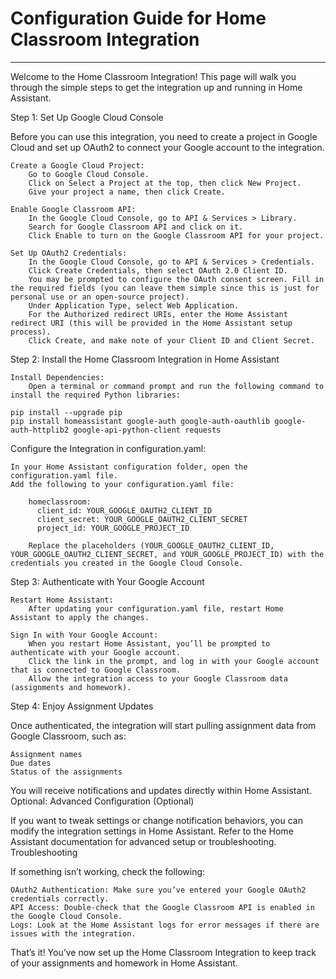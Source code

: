 # Configuration Guide for Home Classroom Integration
---

Welcome to the Home Classroom Integration! This page will walk you through the simple steps to get the integration up and running in Home Assistant.

Step 1: Set Up Google Cloud Console

Before you can use this integration, you need to create a project in Google Cloud and set up OAuth2 to connect your Google account to the integration.

    Create a Google Cloud Project:
        Go to Google Cloud Console.
        Click on Select a Project at the top, then click New Project.
        Give your project a name, then click Create.

    Enable Google Classroom API:
        In the Google Cloud Console, go to API & Services > Library.
        Search for Google Classroom API and click on it.
        Click Enable to turn on the Google Classroom API for your project.

    Set Up OAuth2 Credentials:
        In the Google Cloud Console, go to API & Services > Credentials.
        Click Create Credentials, then select OAuth 2.0 Client ID.
        You may be prompted to configure the OAuth consent screen. Fill in the required fields (you can leave them simple since this is just for personal use or an open-source project).
        Under Application Type, select Web Application.
        For the Authorized redirect URIs, enter the Home Assistant redirect URI (this will be provided in the Home Assistant setup process).
        Click Create, and make note of your Client ID and Client Secret.

Step 2: Install the Home Classroom Integration in Home Assistant

    Install Dependencies:
        Open a terminal or command prompt and run the following command to install the required Python libraries:

    pip install --upgrade pip
    pip install homeassistant google-auth google-auth-oauthlib google-auth-httplib2 google-api-python-client requests

Configure the Integration in configuration.yaml:

    In your Home Assistant configuration folder, open the configuration.yaml file.
    Add the following to your configuration.yaml file:

        homeclassroom:
          client_id: YOUR_GOOGLE_OAUTH2_CLIENT_ID
          client_secret: YOUR_GOOGLE_OAUTH2_CLIENT_SECRET
          project_id: YOUR_GOOGLE_PROJECT_ID

        Replace the placeholders (YOUR_GOOGLE_OAUTH2_CLIENT_ID, YOUR_GOOGLE_OAUTH2_CLIENT_SECRET, and YOUR_GOOGLE_PROJECT_ID) with the credentials you created in the Google Cloud Console.

Step 3: Authenticate with Your Google Account

    Restart Home Assistant:
        After updating your configuration.yaml file, restart Home Assistant to apply the changes.

    Sign In with Your Google Account:
        When you restart Home Assistant, you’ll be prompted to authenticate with your Google account.
        Click the link in the prompt, and log in with your Google account that is connected to Google Classroom.
        Allow the integration access to your Google Classroom data (assignments and homework).

Step 4: Enjoy Assignment Updates

Once authenticated, the integration will start pulling assignment data from Google Classroom, such as:

    Assignment names
    Due dates
    Status of the assignments

You will receive notifications and updates directly within Home Assistant.
Optional: Advanced Configuration (Optional)

If you want to tweak settings or change notification behaviors, you can modify the integration settings in Home Assistant. Refer to the Home Assistant documentation for advanced setup or troubleshooting.
Troubleshooting

If something isn’t working, check the following:

    OAuth2 Authentication: Make sure you’ve entered your Google OAuth2 credentials correctly.
    API Access: Double-check that the Google Classroom API is enabled in the Google Cloud Console.
    Logs: Look at the Home Assistant logs for error messages if there are issues with the integration.

That’s it! You’ve now set up the Home Classroom Integration to keep track of your assignments and homework in Home Assistant.